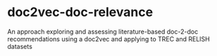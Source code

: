 # doc2vec-doc-relevance
An approach exploring and assessing literature-based doc-2-doc recommendations using a doc2vec and applying to TREC and RELISH datasets
